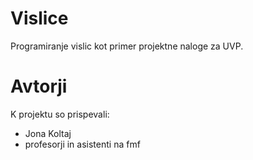# Vislice

Programiranje vislic kot primer projektne naloge za UVP.

# Avtorji

K projektu so prispevali:

- Jona Koltaj
- profesorji in asistenti na fmf
